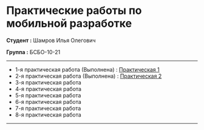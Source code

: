 # Практические работы по мобильной разработке

**Студент :** Шамров Илья Олегович

**Группа :** БСБО-10-21

---

- 1-я практическая работа (Выполнена) : <a href="https://github.com/Breez97/MobileAppsPractices/tree/main/Lesson1">Практическая 1</a>
- 2-я практическая работа (Выполнена) : <a href="https://github.com/Breez97/MobileAppsPractices/tree/main/Lesson2">Практическая 2</a>
- 3-я практическая работа
- 4-я практическая работа
- 5-я практическая работа
- 6-я практическая работа
- 7-я практическая работа
- 8-я практическая работа

---
